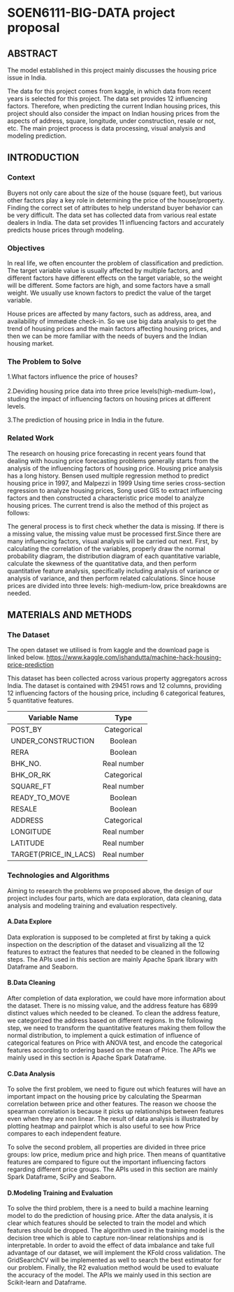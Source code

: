 # SOEN6111-BIG-DATA project proposal
## ABSTRACT
   The model established in this project mainly discusses the housing price issue in India.
   
   The data for this project comes from kaggle, in which data from recent years is selected for this project. The data set provides 12 influencing factors. Therefore, when predicting the current Indian housing prices, this project should also consider the impact on Indian housing prices from the aspects of address, square, longitude, under construction, resale or not, etc. The main project process is data processing, visual analysis and modeling prediction.

## INTRODUCTION
### Context
  Buyers not only care about the size of the house (square feet), but various other factors play a key role in determining the price of the house/property. Finding the correct set of attributes to help understand buyer behavior can be very difficult. The data set has collected data from various real estate dealers in India. The data set provides 11 influencing factors and accurately predicts house prices through modeling.
  
### Objectives
  In real life, we often encounter the problem of classification and prediction. The target variable value is usually affected by multiple factors, and different factors have different effects on the target variable, so the weight will be different. Some factors are high, and some factors have a small weight. We usually use known factors to predict the value of the target variable.
  
  House prices are affected by many factors, such as address, area, and availability of immediate check-in. So we use big data analysis to get the trend of housing prices and the main factors affecting housing prices, and then we can be more familiar with the needs of buyers and the Indian housing market.

### The Problem to Solve
  1.What factors influence the price of houses?
  
  2.Deviding housing price data into three price levels(high-medium-low)，studing the impact of influencing factors on housing prices at different levels.
  
  3.The prediction of housing price in India in the future.
   
### Related Work
  The research on housing price forecasting in recent years found that dealing with housing price forecasting problems generally starts from the analysis of the influencing factors of housing price. Housing price analysis has a long history. Bensen used multiple regression method to predict housing price in 1997, and Malpezzi in 1999 Using time series cross-section regression to analyze housing prices, Song used GIS to extract influencing factors and then constructed a characteristic price model to analyze housing prices. The current trend is also the method of this project as follows:
  
  The general process is to first check whether the data is missing. If there is a missing value, the missing value must be processed first.Since there are many influencing factors, visual analysis will be carried out next. First, by calculating the correlation of the variables, properly draw the normal probability diagram, the distribution diagram of each quantitative variable, calculate the skewness of the quantitative data, and then perform quantitative feature analysis, specifically including analysis of variance or analysis of variance, and then perform related calculations. Since house prices are divided into three levels: high-medium-low, price breakdowns are needed.


## MATERIALS AND METHODS
### The Dataset
The open dataset we utilised is from kaggle and the download page is linked below. https://www.kaggle.com/ishandutta/machine-hack-housing-price-prediction

This dataset has been collected across various property aggregators across India. The dataset is contained with 29451 rows and 12 columns, providing 12 influencing factors of the housing price, including 6 categorical features, 5 quantitative features.

 Variable Name             | Type   
 --------                  | :-----------:
 POST_BY                   | Categorical 
 UNDER_CONSTRUCTION        | Boolean 
 RERA                      | Boolean 
 BHK_NO.                   | Real number 
 BHK_OR_RK                 | Categorical
 SQUARE_FT                 | Real number
 READY_TO_MOVE             | Boolean
 RESALE                    | Boolean
 ADDRESS                   | Categorical
 LONGITUDE                 | Real number
 LATITUDE                  | Real number
 TARGET(PRICE_IN_LACS)     | Real number
 
 

### Technologies and Algorithms
Aiming to research the problems we proposed above, the design of our project includes four parts, which are data exploration, data cleaning, data analysis and modeling training and evaluation respectively.

#### A.Data Explore
Data exploration is supposed to be completed at first by taking a quick inspection on the description of the dataset and visualizing all the 12 features to extract the features that needed to be cleaned in the following steps. The APIs used in this section are mainly Apache Spark library with Dataframe and Seaborn.

#### B.Data Cleaning 
After completion of data exploration, we could have more information about the dataset. There is no missing value, and the address feature has 6899 distinct values which needed to be cleaned. To clean the address feature, we categorized the address based on different regions. In the following step, we need to transform the quantitative features making them follow the normal distribution, to implement a quick estimation of influence of categorical features on Price with ANOVA test, and encode the categorical features according to ordering based on the mean of Price. The APIs we mainly used in this section is Apache Spark Dataframe.

#### C.Data Analysis
To solve the first problem, we need to figure out which features will have an important impact on the housing price by calculating the Spearman correlation between price and other features. The reason we choose the spearman correlation is because it picks up relationships between features even when they are non linear. The result of data analysis is illustrated by plotting heatmap and pairplot which is also useful to see how Price compares to each independent feature. 

To solve the second problem, all properties are divided in three price groups: low price, medium price and high price. Then means of quantitative features are compared to figure out the important influencing factors regarding different price groups. The APIs used in this section are mainly Spark Dataframe, SciPy and Seaborn. 

#### D.Modeling Training and Evaluation
To solve the third problem, there is a need to build a machine learning model to do the prediction of housing price. After the data analysis, it is clear which features should be selected to train the model and which features should be dropped. The algorithm used in the training model is the decision tree which is able to capture non-linear relationships and is interpretable. In order to avoid the effect of data imbalance and take full advantage of our dataset, we will implement the KFold cross validation. The GridSearchCV will be implemented as well to search the best estimator for our problem. Finally, the R2 evaluation method would be used to evaluate the accuracy of the model. The APIs we mainly used in this section are Scikit-learn and Dataframe.

